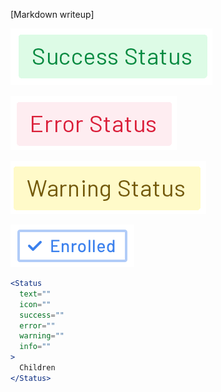 [Markdown writeup]

<img src="public/images/components/Status/1.png" alt="Status 1" style="max-width: 100%;" /><br />

<img src="public/images/components/Status/2.png" alt="Status 2" style="max-width: 100%;" /><br />

<img src="public/images/components/Status/3.png" alt="Status 3" style="max-width: 100%;" /><br />

<img src="public/images/components/Status/4.png" alt="Status 4" style="max-width: 100%;" /><br />

```jsx
<Status
  text=""
  icon=""
  success=""
  error=""
  warning=""
  info=""
>
  Children
</Status>
```
